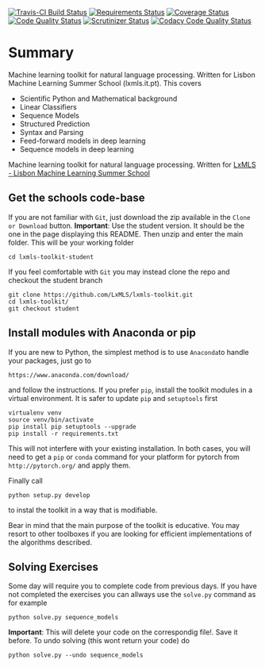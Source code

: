 [![Travis-CI Build Status][travis-image]][travis-url] [![Requirements Status][requires-image]][requires-url]
[![Coverage Status][codecov-image]][codecov-url] [![Code Quality Status][landscape-image]][landscape-url]
[![Scrutinizer Status][scrutinizer-image]][scrutinizer-url] [![Codacy Code Quality Status][codacy-image]][codacy-url]

[travis-image]: https://travis-ci.org/LxMLS/lxmls-toolkit.svg?branch=master
[travis-url]: https://travis-ci.org/LxMLS/lxmls-toolkit

[requires-image]: https://requires.io/github/LxMLS/lxmls-toolkit/requirements.svg?branch=master
[requires-url]: https://requires.io/github/LxMLS/lxmls-toolkit/requirements/?branch=master

[codecov-image]: https://codecov.io/github/LxMLS/lxmls-toolkit/coverage.svg?branch=master
[codecov-url]: https://codecov.io/github/LxMLS/lxmls-toolkit

[landscape-image]: https://landscape.io/github/LxMLS/lxmls-toolkit/master/landscape.svg?style=flat
[landscape-url]: https://landscape.io/github/LxMLS/lxmls-toolkit/master

[codacy-image]: https://img.shields.io/codacy/REPLACE_WITH_PROJECT_ID.svg?style=flat
[codacy-url]: https://www.codacy.com/app/LxMLS/lxmls-toolkit

[version-image]: https://img.shields.io/pypi/v/lxmls.svg?style=flat
[version-url]: https://pypi.python.org/pypi/lxmls

[downloads-image]: https://img.shields.io/pypi/dm/lxmls.svg?style=flat
[downloads-url]: https://pypi.python.org/pypi/lxmls

[wheel-image]: https://img.shields.io/pypi/wheel/lxmls.svg?style=flat
[wheel-url]: https://pypi.python.org/pypi/lxmls

[supported-versions-image]: https://img.shields.io/pypi/pyversions/lxmls.svg?style=flat
[supported-versions-url]: https://pypi.python.org/pypi/lxmls

[supported-implementations-image]: https://img.shields.io/pypi/implementation/lxmls.svg?style=flat
[supported-implementations-url]: https://pypi.python.org/pypi/lxmls

[scrutinizer-image]: https://img.shields.io/scrutinizer/g/LxMLS/lxmls-toolkit/master.svg?style=flat
[scrutinizer-url]: https://scrutinizer-ci.com/g/LxMLS/lxmls-toolkit/

# Summary

Machine learning toolkit for natural language processing. Written for Lisbon Machine Learning Summer School (lxmls.it.pt). This covers

* Scientific Python and Mathematical background
* Linear Classifiers
* Sequence Models
* Structured Prediction
* Syntax and Parsing
* Feed-forward models in deep learning
* Sequence models in deep learning

Machine learning toolkit for natural language processing. Written for [LxMLS - Lisbon Machine Learning Summer School](http://lxmls.it.pt/)

## Get the schools code-base

If you are not familiar with `Git`, just download the zip available in the `Clone or Download` button. **Important**: Use the student version. It should be the one in the page displaying this README. Then unzip and enter the main folder. This will be your working folder

    cd lxmls-toolkit-student

If you feel comfortable with `Git` you may instead clone the repo and checkout the student branch

    git clone https://github.com/LxMLS/lxmls-toolkit.git
    cd lxmls-toolkit/
    git checkout student

## Install modules with Anaconda or pip

If you are new to Python, the simplest method is to use `Anaconda`to handle your packages, just go to

    https://www.anaconda.com/download/

and follow the instructions. If you prefer `pip`, install the toolkit modules in a virtual environment. It is safer to update `pip` and `setuptools` first

    virtualenv venv
    source venv/bin/activate
    pip install pip setuptools --upgrade
    pip install -r requirements.txt

This will not interfere with your existing installation.  In both cases, you will need to get a `pip` or `conda` command for your platform for pytorch from
`http://pytorch.org/` and apply them. 

Finally call

    python setup.py develop

to instal the toolkit in a way that is modifiable.

Bear in mind that the main purpose of the toolkit is educative. You may resort
to other toolboxes if you are looking for efficient implementations of the
algorithms described.

## Solving Exercises

Some day will require you to complete code from previous days. If you have not completed the exercises you can allways use the `solve.py` command as for example

    python solve.py sequence_models

**Important**: This will delete your code on the correspondig file!. Save it before. To undo solving (this wont return your code) do

    python solve.py --undo sequence_models
